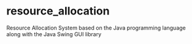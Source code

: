 # resource_allocation
Resource Allocation System based on the Java programming language along with the Java Swing GUI library
